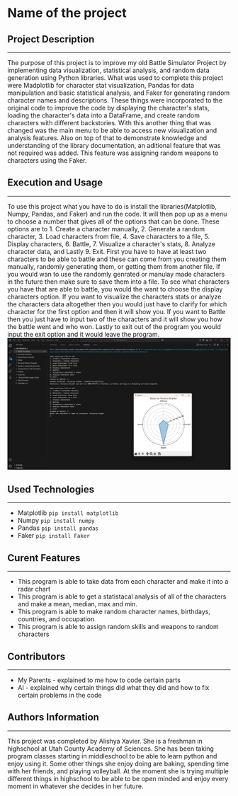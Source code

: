 # Name of the project

## Project Description
---
The purpose of this project is to improve my old Battle Simulator Project by implementing data visualization, statistical analysis, and random data generation using Python libraries. What was used to complete this project were Madplotlib for character stat visualization, Pandas for data manipulation and basic statistical analysis, and Faker for generating random character names and descriptions. These things were incorporated to the original code to improve the code by displaying the character's stats, loading the character's data into a DataFrame, and create random characters with different backstories. With this another thing that was changed was the main menu to be able to access new visualization and analysis features. Also on top of that to demonstrate knowledge and understanding of the library documentation, an aditional feature that was not required was added. This feature was assigning random weapons to characters using the Faker.

## Execution and Usage
---
To use this project what you have to do is install the libraries(Matplotlib, Numpy, Pandas, and Faker) and run the code. It will then pop up as a menu to choose a number that gives all of the options that can be done. These options are to 1. Create a character manually, 2. Generate a random character, 3. Load characters from file, 4. Save characters to a file, 5. Display characters, 6. Battle, 7. Visualize a character's stats, 8. Analyze character data, and Lastly 9. Exit. First you have to have at least two characters to be able to battle and these can come from you creating them manually, randomly generating them, or getting them from another file. If you would wan to use the randomly genrated or manulay made characters in the future then make sure to save them into a file. To see what characters you have that are able to battle, you would the want to choose the display characters option. If you want to visualize the characters stats or analyze the characters data altogether then you would just have to clarify for which character for the first option and then it will show you. If you want to Battle then you just have to input two of the characters and it will show you how the battle went and who won. Lastly to exit out of the program you would input the exit option and it would leave the program.
![Alt Text](Battle_Simulator/images/battle.png)


## Used Technologies
---
+ Matplotlib
`pip install matplotlib`
+ Numpy
`pip install numpy`
+ Pandas
`pip install pandas`
+ Faker
`pip install Faker`

## Curent Features
---
+ This program is able to take data from each character and make it into a radar chart
+ This program is able to get a statistacal analysis of all of the characters and make a mean, median, max and min.
+ This program is able to make random character names, birthdays, countries, and occupation
+ This program is able to assign random skills and weapons to random characters

## Contributors
---
+ My Parents - explained to me how to code certain parts 
+ AI - explained why certain things did what they did and how to fix certain problems in the code 

## Authors Information
---
This project was completed by Alishya Xavier. She is a freshman in highschool at Utah County Academy of Sciences. She has been taking program classes starting in middleschool to be able to learn python and enjoy using it. Some other things she enjoy doing are baking, spending time with her friends, and playing volleyball. At the moment she is trying multiple different things in highschool to be able to be open minded and enjoy every moment in whatever she decides in her future. 
